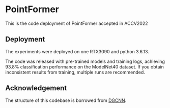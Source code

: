 # PointFormer
This is the code deployment of PointFormer accepted in ACCV2022

## Deployment
The experiments were deployed on one RTX3090 and python 3.6.13.

The code was released with pre-trained models and training logs, achieving 93.8% classification performance on the ModelNet40 dataset. If you obtain inconsistent results from training, multiple runs are recommended.
## Acknowledgement
The structure of this codebase is borrowed from [DGCNN](https://github.com/WangYueFt/dgcnn).
